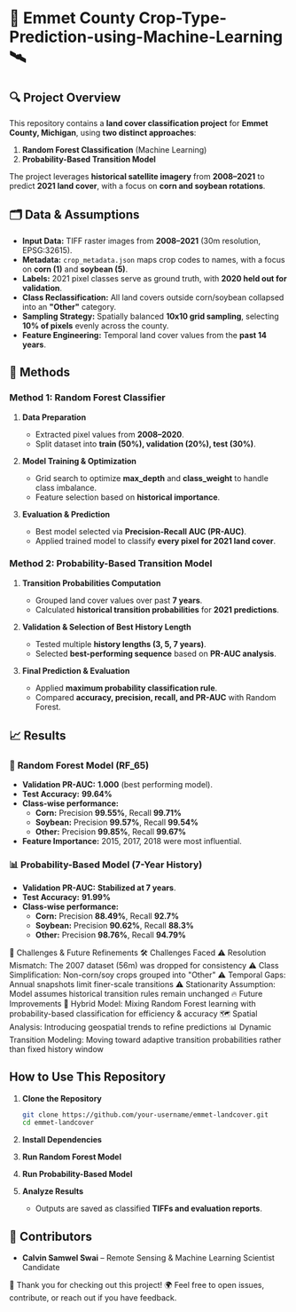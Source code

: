# 🌾 **Emmet County Crop-Type-Prediction-using-Machine-Learning** 🛰️


## 🔍 **Project Overview**  
This repository contains a **land cover classification project** for **Emmet County, Michigan**, using **two distinct approaches**:  
1. **Random Forest Classification** (Machine Learning)  
2. **Probability-Based Transition Model**  

The project leverages **historical satellite imagery** from **2008–2021** to predict **2021 land cover**, with a focus on **corn and soybean rotations**.  

## 🗂 **Data & Assumptions**  
- **Input Data:** TIFF raster images from **2008–2021** (30m resolution, EPSG:32615).  
- **Metadata:** `crop_metadata.json` maps crop codes to names, with a focus on **corn (1)** and **soybean (5)**.  
- **Labels:** 2021 pixel classes serve as ground truth, with **2020 held out for validation**.  
- **Class Reclassification:** All land covers outside corn/soybean collapsed into an **"Other"** category.  
- **Sampling Strategy:** Spatially balanced **10x10 grid sampling**, selecting **10% of pixels** evenly across the county.  
- **Feature Engineering:** Temporal land cover values from the **past 14 years**.

## 🧠 **Methods**  
### **Method 1: Random Forest Classifier**  
1. **Data Preparation**  
   - Extracted pixel values from **2008–2020**.  
   - Split dataset into **train (50%), validation (20%), test (30%)**.  

2. **Model Training & Optimization**  
   - Grid search to optimize **max_depth** and **class_weight** to handle class imbalance.  
   - Feature selection based on **historical importance**.  

3. **Evaluation & Prediction**  
   - Best model selected via **Precision-Recall AUC (PR-AUC)**.  
   - Applied trained model to classify **every pixel for 2021 land cover**.  

### **Method 2: Probability-Based Transition Model**  
1. **Transition Probabilities Computation**  
   - Grouped land cover values over past **7 years**.  
   - Calculated **historical transition probabilities** for **2021 predictions**.  

2. **Validation & Selection of Best History Length**  
   - Tested multiple **history lengths (3, 5, 7 years)**.  
   - Selected **best-performing sequence** based on **PR-AUC analysis**.  

3. **Final Prediction & Evaluation**  
   - Applied **maximum probability classification rule**.  
   - Compared **accuracy, precision, recall, and PR-AUC** with Random Forest.  

## 📈 **Results**  
### 🌳 **Random Forest Model (RF_65)**  
- **Validation PR-AUC:** **1.000** (best performing model).  
- **Test Accuracy:** **99.64%**  
- **Class-wise performance:**  
  - **Corn:** Precision **99.55%**, Recall **99.71%**  
  - **Soybean:** Precision **99.57%**, Recall **99.54%**  
  - **Other:** Precision **99.85%**, Recall **99.67%**  
- **Feature Importance:** 2015, 2017, 2018 were most influential.  

### 📊 **Probability-Based Model (7-Year History)**  
- **Validation PR-AUC:** **Stabilized at 7 years**.  
- **Test Accuracy:** **91.99%**  
- **Class-wise performance:**  
  - **Corn:** Precision **88.49%**, Recall **92.7%**  
  - **Soybean:** Precision **90.62%**, Recall **88.3%**  
  - **Other:** Precision **98.76%**, Recall **94.79%**  

🚧 Challenges & Future Refinements
🛠️ Challenges Faced
⚠️ Resolution Mismatch: The 2007 dataset (56m) was dropped for consistency
⚠️ Class Simplification: Non-corn/soy crops grouped into "Other"
⚠️ Temporal Gaps: Annual snapshots limit finer-scale transitions
⚠️ Stationarity Assumption: Model assumes historical transition rules remain unchanged
🔥 Future Improvements
🚀 Hybrid Model: Mixing Random Forest learning with probability-based classification for efficiency & accuracy
🗺️ Spatial Analysis: Introducing geospatial trends to refine predictions
📊 Dynamic Transition Modeling: Moving toward adaptive transition probabilities rather than fixed history window


## **How to Use This Repository**  
1. **Clone the Repository**  
   ```bash
   git clone https://github.com/your-username/emmet-landcover.git
   cd emmet-landcover
   ```
2. **Install Dependencies**  
 
3. **Run Random Forest Model**  
 
4. **Run Probability-Based Model**  

5. **Analyze Results**  
   - Outputs are saved as classified **TIFFs and evaluation reports**.  

## 👥 **Contributors**  
- **Calvin Samwel Swai** – Remote Sensing & Machine Learning Scientist Candidate  


🌟 Thank you for checking out this project! 🌍
Feel free to open issues, contribute, or reach out if you have feedback. 

